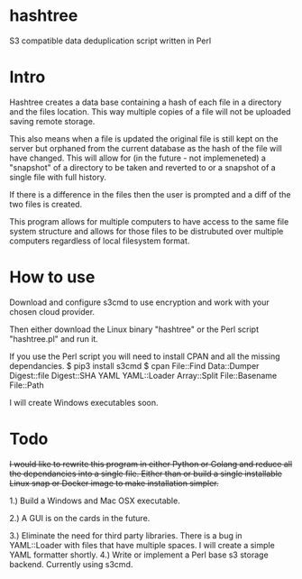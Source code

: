 # hashtree
S3 compatible data deduplication script written in Perl

# Intro
Hashtree creates a data base containing a hash of each file in a directory and the files location. This way multiple copies of a file will not be uploaded saving remote storage. 

This also means when a file is updated the original file is still kept on the server but orphaned from the current database as the hash of the file will have changed. This will allow for (in the future - not implemeneted) a "snapshot" of a directory to be taken and reverted to or a snapshot of a single file with full history.

If there is a difference in the files then the user is prompted and a diff of the two files is created.

This program allows for multiple computers to have access to the same file system structure and allows for those files to be distrubuted over multiple computers regardless of local filesystem format.

# How to use
Download and configure s3cmd to use encryption and work with your chosen cloud provider.

Then either download the Linux binary "hashtree" or the Perl script "hashtree.pl" and run it.

If you use the Perl script you will need to install CPAN and all the missing dependancies.
$ pip3 install s3cmd
$ cpan File::Find Data::Dumper Digest::file Digest::SHA YAML YAML::Loader Array::Split File::Basename File::Path


I will create Windows executables soon.

# Todo
~~I would like to rewrite this program in either Python or Golang and reduce all the dependancies into a single file. Either than or build a single installable Linux snap or Docker image to make installation simpler.~~

1.) Build a Windows and Mac OSX executable.

2.) A GUI is on the cards in the future.

3.) Eliminate the need for third party libraries. There is a bug in YAML::Loader with files that have multiple spaces. I will create a simple YAML formatter shortly.
4.) Write or implement a Perl base s3 storage backend. Currently using s3cmd.
